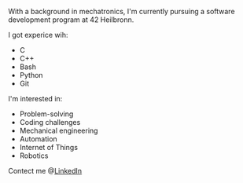 With a background in mechatronics, I'm currently pursuing a software development program at 42 Heilbronn.

I got experice wih: 
- C
- C++
- Bash
- Python
- Git

I'm interested in:
- Problem-solving
- Coding challenges
- Mechanical engineering
- Automation
- Internet of Things
- Robotics

Contect me @[LinkedIn](https://www.linkedin.com/in/julian-schneider-519620203)
